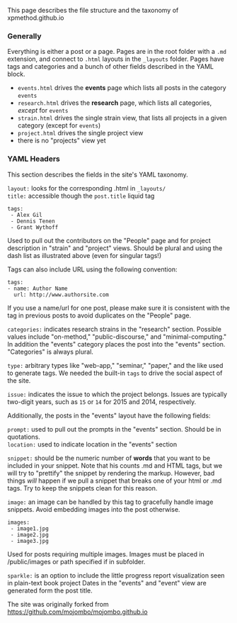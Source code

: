 This page describes the file structure and the taxonomy of xpmethod.github.io

### Generally
Everything is either a post or a page. Pages are in the root folder with a `.md` extension, and connect to `.html` layouts in the `_layouts` folder. Pages have tags and categories and a bunch of other fields described in the YAML block.

- `events.html` drives the **events** page which lists all posts in the category `events`
- `research.html` drives the **research** page, which lists all categories, *except* for `events`
- `strain.html` drives the single strain view, that lists all projects in a given category (except for `events`)
- `project.html` drives the single project view
- there is no "projects" view yet

### YAML Headers
This section describes the fields in the site's YAML taxonomy.  

`layout:` looks for the corresponding .html in `_layouts/`  
`title:` accessible though the `post.title` liquid tag  

```
tags:
 - Alex Gil
 - Dennis Tenen
 - Grant Wythoff
```
Used to pull out the contributors on the "People" page and for project description in "strain" and "project" views. Should be plural and using the dash list as illustrated above (even for singular tags!)  

Tags can also include URL using the following convention:

```
tags:
- name: Author Name
  url: http://www.authorsite.com
```

If you use a name/url for one post, please make sure it is consistent with the tag in previous posts to avoid duplicates on the "People" page.

`categories:` indicates research strains in the "research" section. Possible values include "on-method," "public-discourse," and "minimal-computing." In addition the "events" category places the post into the "events" section. "Categories" is always plural.  

`type:` arbitrary types like "web-app," "seminar," "paper," and the like used to generate tags. We needed the built-in `tags` to drive the social aspect of the site.  

`issue:` indicates the issue to which the project belongs. Issues are typically two-digit years, such as `15` or `14` for 2015 and 2014, respectively.

Additionally, the posts in the "events" layout have the following fields:  

`prompt:` used to pull out the prompts in the "events" section. Should be in quotations.  
`location:` used to indicate location in the "events" section  

`snippet:` should be the numeric number of **words** that you want to be included in your snippet. Note that his counts .md and HTML tags, but we will try to "prettify" the snippet by rendering the markup. However, bad things *will* happen if we pull a snippet that breaks one of your html or .md tags. Try to keep the snippets clean for this reason.

`image:` an image can be handled by this tag to gracefully handle image snippets. Avoid embedding images into the post otherwise.

```
images:
 - image1.jpg
 - image2.jpg
 - image3.jpg
```
Used for posts requiring multiple images. Images must be placed in /public/images or path specified if in subfolder.


`sparkle:` is an option to include the little progress report visualization seen in plain-text book project
Dates in the "events" and "event" view are generated form the post title.  

The site was originally forked from <https://github.com/mojombo/mojombo.github.io>
